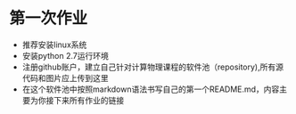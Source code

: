 # 第一次作业
* 推荐安装linux系统
* 安装python 2.7运行环境
* 注册github账户，建立自己针对计算物理课程的软件池（repository),所有源代码和图片应上传到这里
* 在这个软件池中按照markdown语法书写自己的第一个README.md，内容主要为你接下来所有作业的链接
